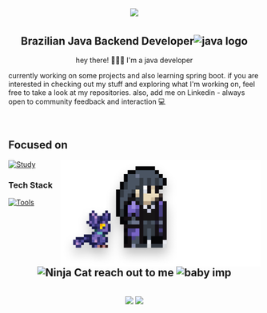 <!-- welcome -->
<h1 align="center">
   <img src="https://readme-typing-svg.demolab.com?font=Creepster&size=60&duration=1000&pause=1000&color=637EC7&center=true&vCenter=true&width=800&lines=Hey!;This+is+my+GitHub+account!" />      
</h1>

<!-- introduction -->
<div>
  <h2 align="center">Brazilian Java Backend Developer<img width=35 src="https://cdn.jsdelivr.net/gh/devicons/devicon/icons/java/java-original.svg" alt="java logo"/> </h2> 
  <p align="center">hey there! 🧛🏻‍♀️ I'm a java developer </p>

  <p style="text-align: left;"> currently working on some projects and also learning spring boot. if you are interested in checking out my stuff and exploring what I'm working on, feel free to take a look at my repositories. also, add me on Linkedin - always open to community feedback and interaction 💻</p>
</div>
  

<!-- total commits -->
<!-- 
 <div width="1000" align="center">
  <img width=400 src="https://github-readme-stats.vercel.app/api?username=LauriESB&theme=discord_old_blurple&count_private=true&show_icons=true&rank_icon=github&border_radius=10" alt="readme stats" />
   <img width="355" src="https://github-readme-stats.vercel.app/api/top-langs?username=LauriESB&locale=en&hide_title=false&layout=compact&card_width=300&langs_count=5&theme=discord_old_blurple&hide_border=false"
  alt="languages graph" />
    
</div>
-->
<br>

## Focused on

 <img style="z-index:1;"  src="img/me-as-a-terraria-character.png" width="400px" align="right" alt="me as a terraria character">

[![Study](https://skillicons.dev/icons?i=java,spring)](https://skillicons.dev) 

<!-- <img src="https://user-images.githubusercontent.com/25181517/183891303-41f257f8-6b3d-487c-aa56-c497b880d0fb.png" alt="Spring Boot" width="53" height="auto"> -->


<!-- [![Study](https://user-images.githubusercontent.com/25181517/183891303-41f257f8-6b3d-487c-aa56-c497b880d0fb.png)](https://user-images.githubusercontent.com/25181517/183891303-41f257f8-6b3d-487c-aa56-c497b880d0fb.png) -->


<h3> Tech Stack </h3> 

[![Tools](https://skillicons.dev/icons?i=linux,postgresql,vscode,idea,github,postman,git)](https://skillicons.dev)


<!-- <img src="https://upload.wikimedia.org/wikipedia/commons/9/98/Apache_NetBeans_Logo.svg" alt="NetBeans Logo" width="42" height="auto"> -->

<!-- contact into -->

<br>

<h2 align="center"><img src="https://static.wikia.nocookie.net/terraria_gamepedia/images/9/95/Baby_Imp_%28flying%29.gif/revision/latest?cb=20211224155014&format=original" alt="Ninja Cat" width="30" height="auto"> reach out to me <img src="https://static.wikia.nocookie.net/terraria_gamepedia/images/9/95/Baby_Imp_%28flying%29.gif/revision/latest?cb=20211224155014&format=original" alt="baby imp" width="30" height="auto"> </h2>

<!--https://em-content.zobj.net/source/microsoft/309/ninja-cat_1f431-200d-1f464.png -->

<br>

<div align="center">
  <a href="https://www.linkedin.com/in/laurisantinelli/"><img src="https://img.shields.io/badge/-LinkedIn-%230077B5?style=for-the-badge&logo=linkedin&logoColor=white"/></a>
  <a href = "mailto:ich.lauri@gmail.com"><img src="https://img.shields.io/badge/-Gmail-%23333?style=for-the-badge&logo=gmail&logoColor=white" target="_blank" /></a>
</div>

###


